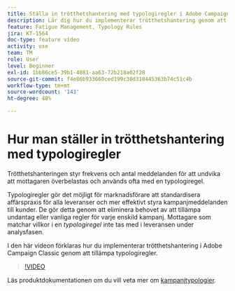 ```yaml
---
title: Ställa in trötthetshantering med typologiregler i Adobe Campaign Classic
description: Lär dig hur du implementerar trötthetshantering genom att tillämpa typologiregler.
feature: Fatigue Management, Typology Rules
jira: KT-1564
doc-type: feature video
activity: use
team: TM
role: User
level: Beginner
exl-id: 1bb86ce5-39b1-4081-aa63-72b218a02f28
source-git-commit: f4e86b933660ced199c30d318445363b74c51c4b
workflow-type: tm+mt
source-wordcount: '143'
ht-degree: 48%

---
```


# Hur man ställer in trötthetshantering med typologiregler

Trötthetshanteringen styr frekvens och antal meddelanden för att undvika att mottagaren överbelastas och används ofta med en typologiregel.

Typologiregler gör det möjligt för marknadsförare att standardisera affärspraxis för alla leveranser och mer effektivt styra kampanjmeddelanden till kunder. De gör detta genom att eliminera behovet av att tillämpa undantag eller vanliga regler för varje enskild kampanj. Mottagare som matchar villkor i en *typologiregel* inte tas med i leveransen under analysfasen.

I den här videon förklaras hur du implementerar trötthetshantering i Adobe Campaign Classic genom att tillämpa typologiregler.

>[!VIDEO](https://video.tv.adobe.com/v/25090?quality=12&learn=on)

Läs produktdokumentationen om du vill veta mer om [kampanjtypologier](https://experienceleague.adobe.com/docs/campaign-classic/using/orchestrating-campaigns/campaign-optimization/about-campaign-typologies.html?lang=sv).
